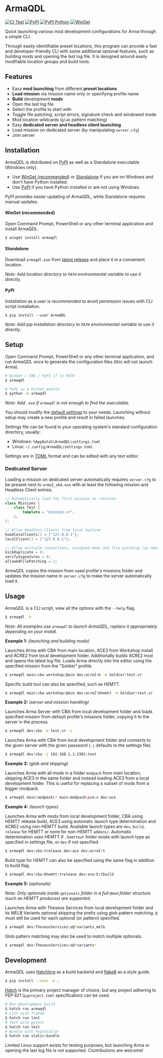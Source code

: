 # ArmaQDL

[![CI Test](https://github.com/jonpas/ArmaQDL/actions/workflows/test.yml/badge.svg)](https://github.com/jonpas/ArmaQDL/actions/workflows/test.yml)
[![PyPI](https://img.shields.io/pypi/v/ArmaQDL.svg?logo=pypi&label=PyPI&logoColor=gold)](https://pypi.org/project/ArmaQDL)
[![PyPI Python](https://img.shields.io/pypi/pyversions/ArmaQDL.svg?logo=python&label=Python&logoColor=gold)](https://pypi.org/project/ArmaQDL)
[![WinGet](https://img.shields.io/badge/WinGet-Run-lightblue.svg)](https://winget.run/pkg/jonpas/ArmaQDL)

Quick launching various mod development configurations for Arma through a simple CLI.

Through easily-identifiable preset locations, this program can provide a fast and developer-friendly CLI with some additional optional features, such as building mods and opening the last log file. It is designed around easily modifiable location groups and build tools.

## Features

- Easy **mod launching** from different **preset locations**
- **Load mission** via mission name only or specifying profile name
- **Build** development **mods**
- Open the last log file
- Select the profile to start with
- Toggle file patching, script errors, signature check and windowed mode
- Mod location wildcards (`glob` pattern matching)
- Easy **dedicated server and headless client launching**
- Load mission on dedicated server (by manipulating `server.cfg`)
- Join server


## Installation

ArmaQDL is distributed on [PyPI](https://pypi.org/) as well as a Standalone executable (Windows only).
- Use [WinGet (recommended)](#winget-(recommended)) or [Standalone](#standalone) if you are on Windows and don't have Python installed.
- Use [PyPI](#pypi) if you have Python installed or are not using Windows.

PyPI provides easier updating of ArmaQDL, while Standalone requires manual updates.

#### WinGet (recommended)

Open Command Prompt, PowerShell or any other terminal application and install ArmaQDL.

```sh
$ winget install armaqdl
```

#### Standalone

Download `armaqdl.exe` from [latest release](https://github.com/jonpas/ArmaQDL/releases/latest) and place it in a convenient location.

_Note: Add location directory to `PATH` environmental variable to use it directly._

#### PyPI

Installation as a user is recommended to avoid permission issues with CLI script installation.

```
$ pip install --user ArmaQDL
```
_Note: Add pip installation directory to `PATH` environmental variable to use it directly._


## Setup

Open Command Prompt, PowerShell or any other terminal application, and run ArmaQDL once to generate the configuration files (this will not launch Arma).

```sh
# WinGet / CMD / PyPI if in PATH
$ armaqdl

# PyPI as a Python module
$ python -m armaqdl
```
_Note: Add `.exe` if `armaqdl` is not enough to find the executable._

You should modify the [default settings](https://github.com/jonpas/ArmaQDL/blob/master/config/settings.toml) to your needs. Launching without setup may create a new profile and result in failed launches.

Settings file can be found in your operating system's standard configuration directory, usually:
- Windows: `%AppData%\ArmaQDL\settings.toml`
- Linux: `~/.config/ArmaQDL/settings.toml`

Settings are in [TOML](https://toml.io/en/) format and can be edited with any text editor.

### Dedicated Server

Loading a mission on dedicated server automatically requires `server.cfg` to be present next to `arma3_x64.exe` with at least the following mission and Headless Client entries.

```cpp
// Automatically load the first mission in rotation
class Missions {
    class Test {
        template = "mission.vr";
    };
};

// Allow Headless Clients from local machine
headlessClients[] = {"127.0.0.1"};
localClient[] = {"127.0.0.1"};

// Allow multiple connections, unsigned mods and file patching (as needed)
kickDuplicate = 0;
verifySignatures = 0;
allowedFilePatching = 2;
```

ArmaQDL copies the mission from used profile's missions folder and updates the mission name in `server.cfg` to make the server automatically load it.


## Usage

ArmaQDL is a CLI script, view all the options with the `--help` flag.

```sh
$ armaqdl -h
```
_Note: All examples use `armaqdl` to launch ArmaQDL, replace it appropriately depending on your install._

**Example 1:** _(launching and building mods)_

Launches Arma with CBA from main location, ACE3 from Workshop install and ACRE2 from local development folder. Additionally builds ACRE2 mod and opens the latest log file. Loads Arma directly into the editor using the specified mission from the "Soldier" profile.

```sh
$ armaqdl main:cba workshop:@ace dev:acre2:b -m Soldier:test.vr
```

Specific build tool can also be specified, such as HEMTT.

```sh
$ armaqdl main:cba workshop:@ace dev:acre2:bhemtt -m Soldier:test.vr
```

**Example 2:** _(server and mission handling)_

Launches Arma Server with CBA from local development folder and loads specified mission from default profile's missions folder, copying it to the server in the process.

```sh
$ armaqdl dev:cba -m test.vr -s
```

Launches Arma with CBA from local development folder and connects to the given server with the given password (`-j` defaults to the settings file).

```sh
$ armaqdl dev:cba -j 192.168.1.1:2302:test
```

**Example 3:** _(glob and skipping)_

Launches Arma with all mods in a folder `modpack` from main location, skipping ACE3 in the same folder and instead loading ACE3 from a local development folder. This is useful for replacing a subset of mods from a bigger modpack.

```sh
$ armaqdl main:modpack\* main:modpack\ace:s dev:ace
```

**Example 4:** _(launch types)_

Launches Arma with mods from local development folder, CBA using HEMTT release build, ACE3 using automatic launch type determination and ACRE2 using non-HEMTT build. Available launch types are `dev`, `build`, `release` for HEMTT or none for non-HEMTT `addons/`. Automatic determination uses HEMTT if `.hemttout` folder exists with launch type as specified in settings file, or `dev` if not specified.


```sh
$ armaqdl dev:cba:trelease dev:ace dev:acre2:t
```

Build type for HEMTT can also be specified using the same flag in addition to build flag.

```sh
$ armaqdl dev:cba:bhemtt:trelease dev:ace:b:tbuild
```

**Example 5:** _(optionals)_

_Note: Only optionals inside `optionals` folder in a full `@mod` folder structure (such as HEMTT produces) are supported._

Launches Arma with Theseus Services from local development folder and its MELB Variants optional skipping the prefix using glob pattern matching. `@` must still be used for each optional (or pattern) specified.

```sh
$ armaqdl dev:TheseusServices:o@*variants_melb
```

Glob pattern matching may also be used to match multiple optionals.

```sh
$ armaqdl dev:TheseusServices:o@*variants*
```


## Development

ArmaQDL uses [Hatchling](https://hatch.pypa.io/latest/) as a build backend and [flake8](https://flake8.pycqa.org/en/latest/) as a style guide.

```sh
$ pip install --user -e .
```

[Hatch](https://hatch.pypa.io/latest/) is the primary project manager of choice, but any project adhering to PEP 621 (`pyproject.toml` specification) can be used.

```sh
# Run development build
$ hatch run armaqdl
# Lint with flake8
$ hatch run lint
# Test with pytest
$ hatch run test
# Bundle with PyInstaller
$ hatch run static:bundle
```

Limited Linux support exists for testing purposes, but launching Arma or opening the last log file is not supported. Contributions are welcome!
